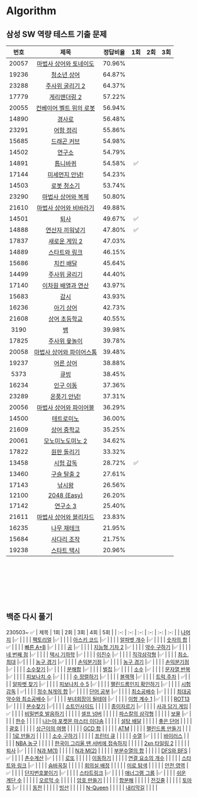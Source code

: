 # Algorithm


## 삼성 SW 역량 테스트 기출 문제
| 번호 | 제목 | 정답비율 | 1회 | 2회 | 3회 |
| :-: | :-: | :-: | :-: | :-: | :-: |
| 20057 | 	[마법사 상어와 토네이도](https://www.acmicpc.net/problem/20057   )  | 	70.96% |   |   |   |
| 19236 | 	[청소년 상어]( https://www.acmicpc.net/problem/19236  )  | 	64.87% |   |   |   |
| 23288 | 	[주사위 굴리기 2](https://www.acmicpc.net/problem/23288   )  | 	64.37% |   |   |   |
| 17779 | 	[게리맨더링 2](https://www.acmicpc.net/problem/17779   )  | 	57.22% |   |   |   |
| 20055 | 	[컨베이어 벨트 위의 로봇]( https://www.acmicpc.net/problem/20055  )  | 	56.94% |   |   |   |
| 14890 | 	[경사로]( https://www.acmicpc.net/problem/14890  )  | 	56.48% |   |   |   |
| 23291 | 	[어항 정리](https://www.acmicpc.net/problem/23291   )  | 	55.86% |   |   |   |
| 15685 | 	[드래곤 커브]( https://www.acmicpc.net/problem/15685  )  | 	54.98% |   |   |   |
| 14502 | 	[연구소]( https://www.acmicpc.net/problem/14502  )  | 	54.79% |   |   |   |
| 14891 | 	[톱니바퀴]( https://www.acmicpc.net/problem/14891  )  | 	54.58% | ✅  |   |   |
| 17144 | 	[미세먼지 안녕!]( https://www.acmicpc.net/problem/17144  )  | 	54.23% |   |   |   |
| 14503 | 	[로봇 청소기]( https://www.acmicpc.net/problem/14503  )  | 	53.74% |   |   |   |
| 23290 | 	[마법사 상어와 복제]( https://www.acmicpc.net/problem/23290  )  | 	50.80% |   |   |   |
| 21610 | 	[마법사 상어와 비바라기](https://www.acmicpc.net/problem/21610   )  | 	49.88% |   |   |   |
| 14501 | 	[퇴사]( https://www.acmicpc.net/problem/14501  )  | 	49.67% |✅   |   |   |
| 14888 | 	[연산자 끼워넣기]( https://www.acmicpc.net/problem/17837  )  | 	47.80% | ✅  |   |   |
| 17837 | 	[새로운 게임 2](https://www.acmicpc.net/problem/17837   )  | 	47.03% |   |   |   |
| 14889 | 	[스타트와 링크]( https://www.acmicpc.net/problem/14889  )  | 	46.15% |   |   |   |
| 15686 | 	[치킨 배달]( https://www.acmicpc.net/problem/15686  )  | 	45.64% |   |   |   |
| 14499 | 	[주사위 굴리기]( https://www.acmicpc.net/problem/14499  )  | 	44.40% |   |   |   |
| 17140 | 	[이차원 배열과 연산]( https://www.acmicpc.net/problem/17140  )  | 	43.97% |   |   |   |
| 15683 | 	[감시]( https://www.acmicpc.net/problem/15683  )  | 	43.93% |   |   |   |
| 16236 | 	[아기 상어](https://www.acmicpc.net/problem/16236   )  | 	42.73% |   |   |   |
| 21608 | 	[상어 초등학교]( https://www.acmicpc.net/problem/21608  )  | 	40.55% |   |   |   |
| 3190	|   [뱀 ]( https://www.acmicpc.net/problem/3190  )  | 	39.98% |   |   |   |
| 17825 | 	[주사위 윷놀이](https://www.acmicpc.net/problem/17825   )  | 	39.78% |   |   |   |
| 20058 | 	[마법사 상어와 파이어스톰]( https://www.acmicpc.net/problem/20058  )  | 	39.48% |   |   |   |
| 19237 | 	[어른 상어](https://www.acmicpc.net/problem/19237   )  | 	38.88% |   |   |   |
| 5373	|   [큐빙](https://www.acmicpc.net/problem/5373   )  | 	38.45% |   |   |   |
| 16234 | 	[인구 이동](https://www.acmicpc.net/problem/16234   )  | 	37.36% |   |   |   |
| 23289 | 	[온풍기 안녕!](https://www.acmicpc.net/problem/23289   )  | 	37.31% |   |   |   |
| 20056 | 	[마법사 상어와 파이어볼](https://www.acmicpc.net/problem/20056   )  | 	36.29% |   |   |   |
| 14500 | 	[테트로미노](https://www.acmicpc.net/problem/14500   )  | 	36.00% |   |   |   |
| 21609 | 	[상어 중학교](https://www.acmicpc.net/problem/21609   )  | 	35.25% |   |   |   |
| 20061 | 	[모노미노도미노 2](https://www.acmicpc.net/problem/20061   )  | 	34.62% |   |   |   |
| 17822 | 	[원판 돌리기](https://www.acmicpc.net/problem/17822   )  | 	33.32% |   |   |   |
| 13458 | 	[시험 감독](https://www.acmicpc.net/problem/13458   )  | 	28.72% |✅ |   |   |
| 13460 | 	[구슬 탈출 2](https://www.acmicpc.net/problem/13460   )  | 	27.61% |   |   |   |
| 17143 | 	[낚시왕](https://www.acmicpc.net/problem/17143   )  | 	26.56% |   |   |   |
| 12100 | 	[2048 (Easy)](https://www.acmicpc.net/problem/12100   )  | 	26.20% |   |   |   |
| 17142 | 	[연구소 3](https://www.acmicpc.net/problem/17142   )  | 	25.40% |   |   |   |
| 21611 | 	[마법사 상어와 블리자드](https://www.acmicpc.net/problem/21611   )  | 	23.83% |   |   |   |
| 16235 | 	[나무 재테크](https://www.acmicpc.net/problem/16235   )  | 	21.95% |   |   |   |
| 15684 | 	[사다리 조작](https://www.acmicpc.net/problem/15684   )  | 	21.75% |   |   |   |
| 19238 | 	[스타트 택시](https://www.acmicpc.net/problem/19238   )  | 	20.96% |   |   |   |





<br><br/><br><br/><br><br/>


## 백준 다시 풀기
230503~ ✅
| 제목 | 1회 | 2회 | 3회 | 4회 | 5회 |
| :-: | :-: | :-: | :-: | :-: | :-: |
| [나머지](https://www.acmicpc.net/problem/10430) |✅ | | |
| [팩토리얼](https://www.acmicpc.net/problem/10872) |✅ | | |
| [아스키 코드](https://www.acmicpc.net/problem/11654) |✅ | | |
| [알파벳 개수](https://www.acmicpc.net/problem/10808) |✅ | | |
| [숫자의 합](https://www.acmicpc.net/problem/11720) |✅ | | |
| [빠른 A+B](https://www.acmicpc.net/problem/15552) |✅ | | |
| [공](https://www.acmicpc.net/problem/1547) |✅ | | |
| [지능형 기차 2](https://www.acmicpc.net/problem/2460) |✅ | | |
| [약수 구하기](https://www.acmicpc.net/problem/2501) |✅ | | |
| [네 번째 점](https://www.acmicpc.net/problem/3009) |✅ | | |
| [택시 기하학](https://www.acmicpc.net/problem/3053) |✅ | | |
| [이진수](https://www.acmicpc.net/problem/3460) |✅ | | |
| [직각삼각형](https://www.acmicpc.net/problem/4153) |✅ | | |
| [최소, 최대](https://www.acmicpc.net/problem/10818) |✅| | |
| [농구 경기](https://www.acmicpc.net/problem/1159) |✅ | | |
| [손익분기점](https://www.acmicpc.net/problem/1712) |✅ | | |
| [농구 경기](https://www.acmicpc.net/problem/1159) |✅ | | |
| [손익분기점](https://www.acmicpc.net/problem/1712) |✅ | | |
| [소수찾기](https://www.acmicpc.net/problem/1978) |✅ | | |
| [분해합](https://www.acmicpc.net/problem/2231) |✅ | | |
| [벌집](https://www.acmicpc.net/problem/2292) |✅ | | |
| [소수](https://www.acmicpc.net/problem/2581) |✅ | | |
| [문자열 반복](https://www.acmicpc.net/problem/2675) |✅ | | |
| [피보나치 수](https://www.acmicpc.net/problem/2747) |✅ | | |
| [수 정렬하기](https://www.acmicpc.net/problem/2750) |✅ | | |
| [블랙잭](https://www.acmicpc.net/problem/2798) |✅ | | |
| [트럭 주차](https://www.acmicpc.net/problem/2979) | ✅| | |
| [알파벳 찾기](https://www.acmicpc.net/problem/10809) |✅ | | |
| [피보나치 수 5](https://www.acmicpc.net/problem/10870) |✅ | | |
| [팰린드롬인지 확인하기](https://www.acmicpc.net/problem/10988) |✅ | | |
| [시험 감독](https://www.acmicpc.net/problem/13458) | ✅| | |
| [정수 N개의 합](https://www.acmicpc.net/problem/15596) |✅ | | |
| [단어 공부](https://www.acmicpc.net/problem/1157) |✅ | | |
| [최소공배수](https://www.acmicpc.net/problem/1934) |✅ | | |
| [최대공약수와 최소공배수](https://www.acmicpc.net/problem/2609) |✅ | | |
| [부녀회장이 될테야](https://www.acmicpc.net/problem/2775) |✅ | | |
| [이항 계수 1](https://www.acmicpc.net/problem/11050) |✅ | | |
| [ROT13](https://www.acmicpc.net/problem/11655) |✅ | | |
| [분수찾기](https://www.acmicpc.net/problem/1193) |✅| | |
| [소트인사이드](https://www.acmicpc.net/problem/1427) | | | |
| [종이자르기](https://www.acmicpc.net/problem/2628) |✅ | | |
| [사과 담기 게임](https://www.acmicpc.net/problem/2828) |✅ | | |
| [비밀번호 발음하기](https://www.acmicpc.net/problem/4659) | | | |
| [셀프 넘버](https://www.acmicpc.net/problem/4673) | | | |
| [파스칼의 삼각형](https://www.acmicpc.net/problem/16395) | | | |
| [보물](https://www.acmicpc.net/problem/1026) |✅ | | |
| [한수](https://www.acmicpc.net/problem/1065) | | | |
| [나는야 포켓몬 마스터 이다솜](https://www.acmicpc.net/problem/1620) | | | |
| [설탕 배달](https://www.acmicpc.net/problem/2839) | | | |
| [좋은 단어](https://www.acmicpc.net/problem/3986) | | | |
| [괄호](https://www.acmicpc.net/problem/9012) | | | |
| [상근이의 여행](https://www.acmicpc.net/problem/9372) | | | |
| [GCD 합](https://www.acmicpc.net/problem/9613) | | | |
| [ATM](https://www.acmicpc.net/problem/11399) | | | |
| [팰린드롬 만들기](https://www.acmicpc.net/problem/1213) | | | |
| [1로 만들기](https://www.acmicpc.net/problem/1463) | | | |
| [소수 구하기](https://www.acmicpc.net/problem/1929) | | | |
| [프린터 큐](https://www.acmicpc.net/problem/1966) | | | |
| [수열](https://www.acmicpc.net/problem/2559) |✅ | | |
| [바이러스](https://www.acmicpc.net/problem/2606) | | | |
| [NBA 농구](https://www.acmicpc.net/problem/2852) | | | |
| [한국이 그리울 땐 서버에 접속하지](https://www.acmicpc.net/problem/9996) | | | |
| [2xn 타일링 2](https://www.acmicpc.net/problem/11727) | | | |
| [퇴사](https://www.acmicpc.net/problem/14501) |✅ | | |
| [N과 M(1)](https://www.acmicpc.net/problem/15649) | | | |
| [N과 M(2)](https://www.acmicpc.net/problem/15650) | | | |
| [부분수열의 합](https://www.acmicpc.net/problem/1182) | | | |
| [DFS와 BFS](https://www.acmicpc.net/problem/1260) |✅ | | |
| [촌수계산](https://www.acmicpc.net/problem/2644) |✅ | | |
| [로또](https://www.acmicpc.net/problem/6603) | | | |
| [이동하기](https://www.acmicpc.net/problem/11048) | | | |
| [연결 요소의 개수](https://www.acmicpc.net/problem/11724) | | | |
| [스타트와 링크](https://www.acmicpc.net/problem/14889) |✅ | | |
| [숨바꼭질](https://www.acmicpc.net/problem/1697) | | | |
| [회의실 배정](https://www.acmicpc.net/problem/1931) | | | |
| [미로 탐색](https://www.acmicpc.net/problem/2178) | | | |
| [안전 영역](https://www.acmicpc.net/problem/2468) |✅ | | |
| [단지번호붙이기](https://www.acmicpc.net/problem/2667) |✅ | | |
| [스타트링크](https://www.acmicpc.net/problem/5014) |✅ | | |
| [애너그램 그룹](https://www.acmicpc.net/problem/6566) |✅ | | |
| [쉬운 계단 수](https://www.acmicpc.net/problem/10844) | | | |
| [오르막 수](https://www.acmicpc.net/problem/11057) | | | |
| [암호 만들기](https://www.acmicpc.net/problem/1759) | | | |
| [합분해](https://www.acmicpc.net/problem/2225) | | | |
| [전깃줄](https://www.acmicpc.net/problem/2565) | | | |
| [토마토](https://www.acmicpc.net/problem/7569) |✅ | | |
| [동전](https://www.acmicpc.net/problem/9084) | | | |
| [빙산](https://www.acmicpc.net/problem/2573) | | | |
| [N-Queen](https://www.acmicpc.net/problem/9663) | | | |
| [내리막길](https://www.acmicpc.net/problem/1520) | | | |
